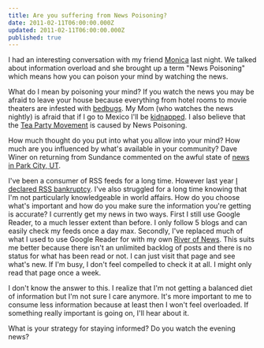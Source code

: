 ```yaml
---
title: Are you suffering from News Poisoning?
date: 2011-02-11T06:00:00.000Z
updated: 2011-02-11T06:00:00.000Z
published: true
---
```


I had an interesting conversation with my friend [Monica](http://www.mlvwrites.com/) last night. We talked about information overload and she brought up a term "News Poisoning" which means how you can poison your mind by watching the news.

What do I mean by poisoning your mind? If you watch the news you may be afraid to leave your house because everything from hotel rooms to movie theaters are infested with [bedbugs](http://www.cbsnews.com/stories/2010/08/25/eveningnews/main6805735.shtml). My Mom (who watches the news nightly) is afraid that if I go to Mexico I'll be [kidnapped](http://www.borderlandbeat.com/2010/10/expert-mexicos-kidnapping-industry-so.html).  I also believe that the [Tea Party Movement](http://www.youtube.com/watch?v=nnUfPQVOqpw) is caused by News Poisoning.

How much thought do you put into what you allow into your mind?  How much are you influenced by what's available in your community?  Dave Winer on returning from Sundance commented on the awful state of [news in Park City, UT](http://scripting.com/stories/2011/01/30/backInNyc.html).

I've been a consumer of RSS feeds for a long time.  However last year [I declared RSS bankruptcy](/rss-flipboard-and-me/).  I've also struggled for a long time knowing that I'm not particularly knowledgeable in world affairs.  How do you choose what's important and how do you make sure the information you're getting is accurate?  I currently get my news in two ways.   First I still use Google Reader, to a much lesser extent than before.  I only follow 5 blogs and can easily check my feeds once a day max.  Secondly, I've replaced much of what I used to use Google Reader for with my own [River of News](http://river.andrewshell.org/).  This suits me better because there isn't an unlimited backlog of posts and there is no status for what has been read or not.  I can just visit that page and see what's new.  If I'm busy, I don't feel compelled to check it at all.  I might only read that page once a week.

I don't know the answer to this.  I realize that I'm not getting a balanced diet of information but I'm not sure I care anymore.  It's more important to me to consume less information because at least then I won't feel overloaded.  If something really important is going on, I'll hear about it.

What is your strategy for staying informed?  Do you watch the evening news?

